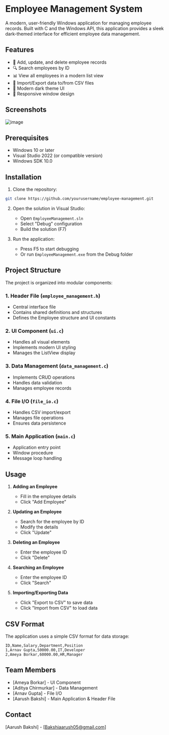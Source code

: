 # Employee Management System

A modern, user-friendly Windows application for managing employee records. Built with C and the Windows API, this application provides a sleek dark-themed interface for efficient employee data management.

## Features

- 📝 Add, update, and delete employee records
- 🔍 Search employees by ID
- 📊 View all employees in a modern list view
- 💾 Import/Export data to/from CSV files
- 🎨 Modern dark theme UI
- 📱 Responsive window design

## Screenshots

![image](https://github.com/user-attachments/assets/ca75e0ac-993f-485c-90c8-52c2ec83d5fa)


## Prerequisites

- Windows 10 or later
- Visual Studio 2022 (or compatible version)
- Windows SDK 10.0

## Installation

1. Clone the repository:
```bash
git clone https://github.com/yourusername/employee-management.git
```

2. Open the solution in Visual Studio:
   - Open `EmployeeManagement.sln`
   - Select "Debug" configuration
   - Build the solution (F7)

3. Run the application:
   - Press F5 to start debugging
   - Or run `EmployeeManagement.exe` from the Debug folder

## Project Structure

The project is organized into modular components:

### 1. Header File (`employee_management.h`)
- Central interface file
- Contains shared definitions and structures
- Defines the Employee structure and UI constants

### 2. UI Component (`ui.c`)
- Handles all visual elements
- Implements modern UI styling
- Manages the ListView display

### 3. Data Management (`data_management.c`)
- Implements CRUD operations
- Handles data validation
- Manages employee records

### 4. File I/O (`file_io.c`)
- Handles CSV import/export
- Manages file operations
- Ensures data persistence

### 5. Main Application (`main.c`)
- Application entry point
- Window procedure
- Message loop handling

## Usage

1. **Adding an Employee**
   - Fill in the employee details
   - Click "Add Employee"

2. **Updating an Employee**
   - Search for the employee by ID
   - Modify the details
   - Click "Update"

3. **Deleting an Employee**
   - Enter the employee ID
   - Click "Delete"

4. **Searching an Employee**
   - Enter the employee ID
   - Click "Search"

5. **Importing/Exporting Data**
   - Click "Export to CSV" to save data
   - Click "Import from CSV" to load data

## CSV Format

The application uses a simple CSV format for data storage:

```csv
ID,Name,Salary,Department,Position
1,Arnav Gupta,50000.00,IT,Developer
2,Ameya Borkar,60000.00,HR,Manager
```

## Team Members

- [Ameya Borkar] - UI Component
- [Aditya Chirmurkar] - Data Management
- [Arnav Gupta] - File I/O
- [Aarush Bakshi] - Main Application & Header File


## Contact

[Aarush Bakshi] - [Bakshiaarush05@gmail.com]
